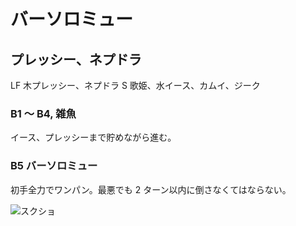 # バーソロミュー 

## プレッシー、ネプドラ

LF 木プレッシー、ネプドラ
S  歌姫、水イース、カムイ、ジーク

### B1 〜 B4, 雑魚

イース、プレッシーまで貯めながら進む。

### B5 バーソロミュー

初手全力でワンパン。最悪でも 2 ターン以内に倒さなくてはならない。

![スクショ](http://i.imgur.com/YRxEdEMl.jpg )

<!-- vim: set tw=90 filetype=markdown : -->

